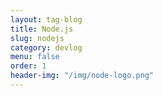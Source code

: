 ```yaml
---
layout: tag-blog
title: Node.js
slug: nodejs
category: devlog
menu: false
order: 1
header-img: "/img/node-logo.png"
---
```

